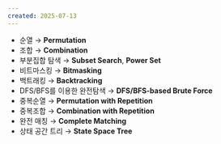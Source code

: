 ```yaml
---
created: 2025-07-13
---
```

- 순열 → **Permutation**
- 조합 → **Combination**
- 부분집합 탐색 → **Subset Search**, **Power Set**
- 비트마스킹 → **Bitmasking**
- 백트래킹 → **Backtracking**
- DFS/BFS를 이용한 완전탐색 → **DFS/BFS-based Brute Force**
- 중복순열 → **Permutation with Repetition**
- 중복조합 → **Combination with Repetition**
- 완전 매칭 → **Complete Matching**
- 상태 공간 트리 → **State Space Tree**